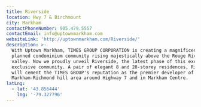 ```yaml
---
title: Riverside
location: Hwy 7 & Birchmount
city: Markham
contactPhoneNumber: 905.479.5557
contactEmail: info@uptownmarkham.com
websiteLink: 'http://uptownmarkham.com/Riverside/'
description: >-
  With Uptown Markham, TIMES GROUP CORPORATION is creating a magnificent master
  planned condominium community rising majestically above the Rouge River
  valley. Now we proudly unveil Riverside, the latest phase of this exciting and
  exclusive community. A pair of elegant 8 and 28-storey residences, Riverside
  will cement the TIMES GROUP's reputation as the premier developer of the
  Markham-Richmond hill area around Highway 7 and in Markham Centre.
latLng:
  - lat: '43.856444'
    lng: '-79.327796'
---
```


